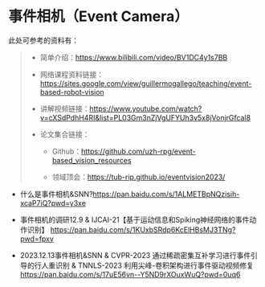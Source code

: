 # 事件相机（Event Camera）

此处可参考的资料有：

> - 简单介绍：<https://www.bilibili.com/video/BV1DC4y1s7BB>
>
> - 网络课程资料链接：<https://sites.google.com/view/guillermogallego/teaching/event-based-robot-vision>
>
> - 讲解视频链接：<https://www.youtube.com/watch?v=cXSdPdhH4RI&list=PL03Gm3nZjVgUFYUh3v5x8jVonjrGfcal8>
>
> - 论文集合链接：
>
>   - Github：<https://github.com/uzh-rpg/event-based_vision_resources>
>
>   - 领域顶会：<https://tub-rip.github.io/eventvision2023/>

- 什么是事件相机&SNN?<https://pan.baidu.com/s/1ALMETBpNQzisih-xcaP7iQ?pwd=y3xe>
- 事件相机的调研12.9 & IJCAI-21【基于运动信息和Spiking神经网络的事件动作识别】 <https://pan.baidu.com/s/1KUxbSRdp6KcElHBsMJ3TNg?pwd=fpxv>

- 2023.12.13事件相机&SNN & CVPR-2023 通过稀疏密集互补学习进行事件引导的行人重识别 & TNNLS-2023 利用尖峰-卷积架构进行事件驱动视频修复 <https://pan.baidu.com/s/17uE56vn--Y5ND9rXOuxWuQ?pwd=0uq6>
